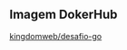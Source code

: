 ## Imagem DokerHub
[kingdomweb/desafio-go](https://hub.docker.com/repository/docker/kingdomweb/desafio-go/general)